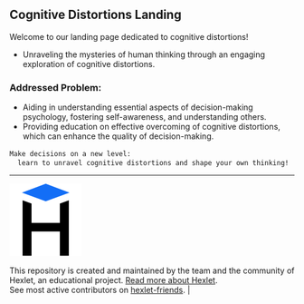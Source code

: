 ## Cognitive Distortions Landing

Welcome to our landing page dedicated to cognitive distortions!  


- Unraveling the mysteries of human thinking through an engaging exploration of cognitive distortions.

### Addressed Problem:

- Aiding in understanding essential aspects of decision-making psychology, fostering self-awareness, and understanding others.  
- Providing education on effective overcoming of cognitive distortions, which can enhance the quality of decision-making.


```
Make decisions on a new level:  
  learn to unravel cognitive distortions and shape your own thinking!
```

---


[![Hexlet Ltd. logo](https://raw.githubusercontent.com/Hexlet/assets/master/images/hexlet_logo128.png)](https://hexlet.io?utm_source=github&utm_medium=link&utm_campaign=html-boilerplate)    

This repository is created and maintained by the team and the community of Hexlet, an educational project. [Read more about Hexlet](https://hexlet.io?utm_source=github&utm_medium=link&utm_campaign=html-boilerplate).  
See most active contributors on [hexlet-friends](https://friends.hexlet.io/).  |


